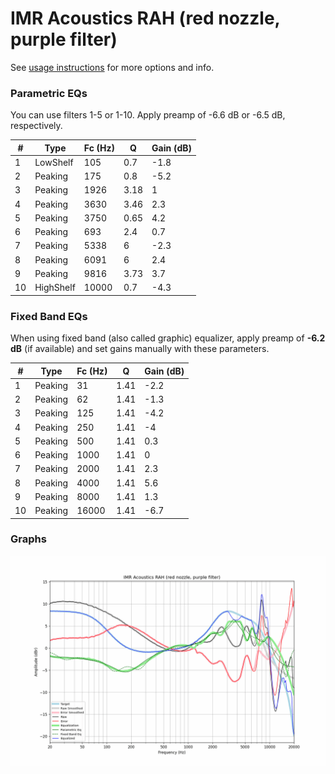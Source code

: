 # IMR Acoustics RAH (red nozzle, purple filter)
See [usage instructions](https://github.com/jaakkopasanen/AutoEq#usage) for more options and info.

### Parametric EQs
You can use filters 1-5 or 1-10. Apply preamp of -6.6 dB or -6.5 dB, respectively.

|   # | Type      |   Fc (Hz) |    Q |   Gain (dB) |
|-----|-----------|-----------|------|-------------|
|   1 | LowShelf  |       105 | 0.7  |        -1.8 |
|   2 | Peaking   |       175 | 0.8  |        -5.2 |
|   3 | Peaking   |      1926 | 3.18 |         1   |
|   4 | Peaking   |      3630 | 3.46 |         2.3 |
|   5 | Peaking   |      3750 | 0.65 |         4.2 |
|   6 | Peaking   |       693 | 2.4  |         0.7 |
|   7 | Peaking   |      5338 | 6    |        -2.3 |
|   8 | Peaking   |      6091 | 6    |         2.4 |
|   9 | Peaking   |      9816 | 3.73 |         3.7 |
|  10 | HighShelf |     10000 | 0.7  |        -4.3 |

### Fixed Band EQs
When using fixed band (also called graphic) equalizer, apply preamp of **-6.2 dB** (if available) and set gains manually with these parameters.

|   # | Type    |   Fc (Hz) |    Q |   Gain (dB) |
|-----|---------|-----------|------|-------------|
|   1 | Peaking |        31 | 1.41 |        -2.2 |
|   2 | Peaking |        62 | 1.41 |        -1.3 |
|   3 | Peaking |       125 | 1.41 |        -4.2 |
|   4 | Peaking |       250 | 1.41 |        -4   |
|   5 | Peaking |       500 | 1.41 |         0.3 |
|   6 | Peaking |      1000 | 1.41 |         0   |
|   7 | Peaking |      2000 | 1.41 |         2.3 |
|   8 | Peaking |      4000 | 1.41 |         5.6 |
|   9 | Peaking |      8000 | 1.41 |         1.3 |
|  10 | Peaking |     16000 | 1.41 |        -6.7 |

### Graphs
![](./IMR%20Acoustics%20RAH%20(red%20nozzle,%20purple%20filter).png)
